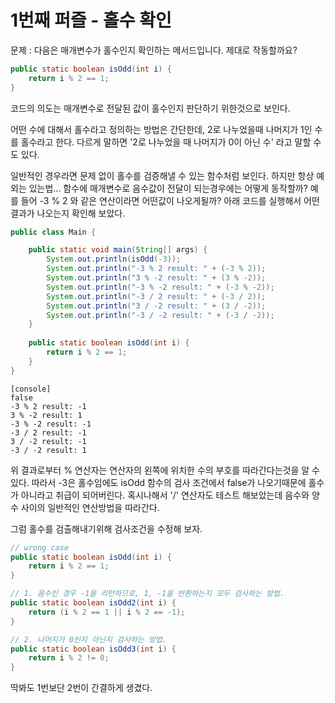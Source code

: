 # 1번째 퍼즐 - 홀수 확인

문제 : 다음은 매개변수가 홀수인지 확인하는 메서드입니다. 제대로 작동할까요?

``` Java
public static boolean isOdd(int i) {
   	return i % 2 == 1;
}
```

코드의 의도는 매개변수로 전달된 값이  홀수인지 판단하기 위한것으로 보인다.

어떤 수에 대해서 홀수라고 정의하는 방법은 간단한데, 2로 나누었을때 나머지가 1인 수를 홀수라고 한다. 다르게 말하면 '2로 나누었을 때  나머지가 0이 아닌 수' 라고 말할 수도 있다.

일반적인 경우라면 문제 없이 홀수를 검증해낼 수 있는 함수처럼 보인다.
하지만 항상 예외는 있는법...
함수에 매개변수로 음수값이 전달이 되는경우에는 어떻게 동작할까?
예를 들어 -3 % 2 와 같은 연산이라면 어떤값이 나오게될까?
아래 코드를 실행해서  어떤결과가 나오는지 확인해 보았다.
```Java
public class Main {

    public static void main(String[] args) {
        System.out.println(isOdd(-3));
        System.out.println("-3 % 2 result: " + (-3 % 2));
        System.out.println("3 % -2 result: " + (3 % -2));
        System.out.println("-3 % -2 result: " + (-3 % -2));
        System.out.println("-3 / 2 result: " + (-3 / 2));
        System.out.println("3 / -2 result: " + (3 / -2));
        System.out.println("-3 / -2 result: " + (-3 / -2));
    }
    
    public static boolean isOdd(int i) {
        return i % 2 == 1; 
    }
}
```    
```
[console]
false
-3 % 2 result: -1
3 % -2 result: 1
-3 % -2 result: -1
-3 / 2 result: -1
3 / -2 result: -1
-3 / -2 result: 1
```
위 결과로부터 % 연산자는 연산자의 왼쪽에 위치한 수의 부호를 따라간다는것을 알 수 있다.
따라서 -3은 홀수임에도 isOdd 함수의 검사 조건에서 false가 나오기때문에 홀수가 아니라고 취급이 되어버린다.
혹시나해서 '/' 연산자도 테스트 해보았는데 음수와 양수 사이의 일반적인 연산방법을 따라간다.

그럼 홀수를 검출해내기위해 검사조건을 수정해 보자.
```Java
// wrong case
public static boolean isOdd(int i) {
    return i % 2 == 1; 
}

// 1. 음수인 경우 -1을 리턴하므로, 1, -1을 반환하는지 모두 검사하는 방법.
public static boolean isOdd2(int i) {
    return (i % 2 == 1 || i % 2 == -1); 
}

// 2. 나머지가 0인지 아닌지 검사하는 방법.
public static boolean isOdd3(int i) {
    return i % 2 != 0; 
}
```

딱봐도 1번보단 2번이 간결하게 생겼다.
